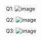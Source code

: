 Q1:
![image](https://github.com/iamrayyan1/OOP/assets/142688529/0fa4c800-1e39-4512-be1a-321575db525b)

Q2: 
![image](https://github.com/iamrayyan1/OOP/assets/142688529/1e994562-871f-4709-91ee-f52b9b45adb0)

Q3:
![image](https://github.com/iamrayyan1/OOP/assets/142688529/c5e94c97-75ba-4391-8793-ae974918376c)


